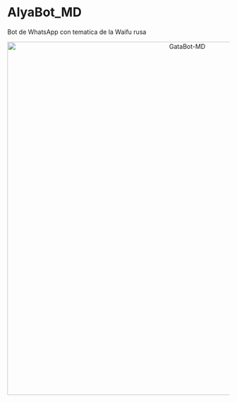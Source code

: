 # AlyaBot_MD
 Bot de WhatsApp con tematica de la Waifu rusa

<p align="center">
<img src="./media/menús/menu2.jpg" alt="GataBot-MD" width="800"/>
  